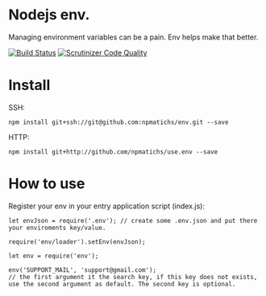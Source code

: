 # Nodejs env.

Managing environment variables can be a pain. Env helps make that better.

[![Build Status](https://scrutinizer-ci.com/g/npmatichs/env/badges/build.png?b=master)](https://scrutinizer-ci.com/g/npmatichs/env/build-status/master)
[![Scrutinizer Code Quality](https://scrutinizer-ci.com/g/npmatichs/env/badges/quality-score.png?b=master)](https://scrutinizer-ci.com/g/npmatichs/env/?branch=master)

# Install

SSH:
``` 
npm install git+ssh://git@github.com:npmatichs/env.git --save
```

HTTP:

```
npm install git+http://github.com/npmatichs/use.env --save
```

# How to use

Register your env in your entry application script (index.js):
```
let envJson = require('.env'); // create some .env.json and put there your enviroments key/value.

require('env/loader').setEnv(envJson);

let env = require('env');

env('SUPPORT_MAIL', 'support@gmail.com');
// the first argument it the search key, if this key does not exists, use the second argument as default. The second key is optional.

``` 